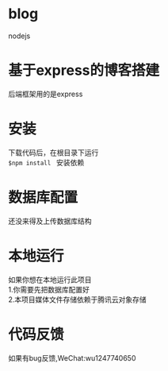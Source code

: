 # blog
nodejs

# 基于express的博客搭建
后端框架用的是express

# 安装
下载代码后，在根目录下运行<br>
<code>$npm install </code>
安装依赖

# 数据库配置
还没来得及上传数据库结构

# 本地运行
如果你想在本地运行此项目<br>
1.你需要先把数据库配置好<br>
2.本项目媒体文件存储依赖于腾讯云对象存储

# 代码反馈
如果有bug反馈,WeChat:wu1247740650 
